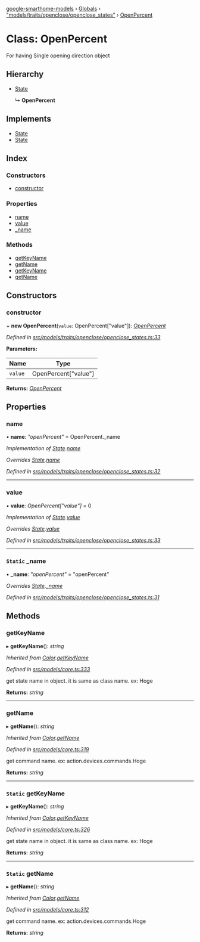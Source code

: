 [google-smarthome-models](../README.md) › [Globals](../globals.md) › ["models/traits/openclose/openclose_states"](../modules/_models_traits_openclose_openclose_states_.md) › [OpenPercent](_models_traits_openclose_openclose_states_.openpercent.md)

# Class: OpenPercent

For having Single opening direction object

## Hierarchy

* [State](_models_core_.state.md)

  ↳ **OpenPercent**

## Implements

* [State](../interfaces/_models_interfaces_i_core_.state.md)
* [State](../interfaces/_models_interfaces_i_core_.state.md)

## Index

### Constructors

* [constructor](_models_traits_openclose_openclose_states_.openpercent.md#constructor)

### Properties

* [name](_models_traits_openclose_openclose_states_.openpercent.md#name)
* [value](_models_traits_openclose_openclose_states_.openpercent.md#value)
* [_name](_models_traits_openclose_openclose_states_.openpercent.md#static-_name)

### Methods

* [getKeyName](_models_traits_openclose_openclose_states_.openpercent.md#getkeyname)
* [getName](_models_traits_openclose_openclose_states_.openpercent.md#getname)
* [getKeyName](_models_traits_openclose_openclose_states_.openpercent.md#static-getkeyname)
* [getName](_models_traits_openclose_openclose_states_.openpercent.md#static-getname)

## Constructors

###  constructor

\+ **new OpenPercent**(`value`: OpenPercent["value"]): *[OpenPercent](_models_traits_openclose_openclose_states_.openpercent.md)*

*Defined in [src/models/traits/openclose/openclose_states.ts:33](https://github.com/galactic1969/google-smarthome-models/blob/633871f/src/models/traits/openclose/openclose_states.ts#L33)*

**Parameters:**

Name | Type |
------ | ------ |
`value` | OpenPercent["value"] |

**Returns:** *[OpenPercent](_models_traits_openclose_openclose_states_.openpercent.md)*

## Properties

###  name

• **name**: *"openPercent"* = OpenPercent._name

*Implementation of [State](../interfaces/_models_interfaces_i_core_.state.md).[name](../interfaces/_models_interfaces_i_core_.state.md#name)*

*Overrides [State](_models_core_.state.md).[name](_models_core_.state.md#name)*

*Defined in [src/models/traits/openclose/openclose_states.ts:32](https://github.com/galactic1969/google-smarthome-models/blob/633871f/src/models/traits/openclose/openclose_states.ts#L32)*

___

###  value

• **value**: *OpenPercent["value"]* = 0

*Implementation of [State](../interfaces/_models_interfaces_i_core_.state.md).[value](../interfaces/_models_interfaces_i_core_.state.md#value)*

*Overrides [State](_models_core_.state.md).[value](_models_core_.state.md#value)*

*Defined in [src/models/traits/openclose/openclose_states.ts:33](https://github.com/galactic1969/google-smarthome-models/blob/633871f/src/models/traits/openclose/openclose_states.ts#L33)*

___

### `Static` _name

▪ **_name**: *"openPercent"* = "openPercent"

*Overrides [State](_models_core_.state.md).[_name](_models_core_.state.md#static-_name)*

*Defined in [src/models/traits/openclose/openclose_states.ts:31](https://github.com/galactic1969/google-smarthome-models/blob/633871f/src/models/traits/openclose/openclose_states.ts#L31)*

## Methods

###  getKeyName

▸ **getKeyName**(): *string*

*Inherited from [Color](_models_traits_colorsetting_colorsetting_states_.color.md).[getKeyName](_models_traits_colorsetting_colorsetting_states_.color.md#static-getkeyname)*

*Defined in [src/models/core.ts:333](https://github.com/galactic1969/google-smarthome-models/blob/633871f/src/models/core.ts#L333)*

get state name in object. it is same as class name. ex: Hoge

**Returns:** *string*

___

###  getName

▸ **getName**(): *string*

*Inherited from [Color](_models_traits_colorsetting_colorsetting_states_.color.md).[getName](_models_traits_colorsetting_colorsetting_states_.color.md#static-getname)*

*Defined in [src/models/core.ts:319](https://github.com/galactic1969/google-smarthome-models/blob/633871f/src/models/core.ts#L319)*

get command name. ex: action.devices.commands.Hoge

**Returns:** *string*

___

### `Static` getKeyName

▸ **getKeyName**(): *string*

*Inherited from [Color](_models_traits_colorsetting_colorsetting_states_.color.md).[getKeyName](_models_traits_colorsetting_colorsetting_states_.color.md#static-getkeyname)*

*Defined in [src/models/core.ts:326](https://github.com/galactic1969/google-smarthome-models/blob/633871f/src/models/core.ts#L326)*

get state name in object. it is same as class name. ex: Hoge

**Returns:** *string*

___

### `Static` getName

▸ **getName**(): *string*

*Inherited from [Color](_models_traits_colorsetting_colorsetting_states_.color.md).[getName](_models_traits_colorsetting_colorsetting_states_.color.md#static-getname)*

*Defined in [src/models/core.ts:312](https://github.com/galactic1969/google-smarthome-models/blob/633871f/src/models/core.ts#L312)*

get command name. ex: action.devices.commands.Hoge

**Returns:** *string*
